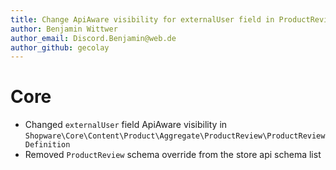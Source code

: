 ```yaml
---
title: Change ApiAware visibility for externalUser field in ProductReview
author: Benjamin Wittwer
author_email: Discord.Benjamin@web.de
author_github: gecolay
---
```

# Core
* Changed `externalUser` field ApiAware visibility in `Shopware\Core\Content\Product\Aggregate\ProductReview\ProductReviewDefinition`
* Removed `ProductReview` schema override from the store api schema list
